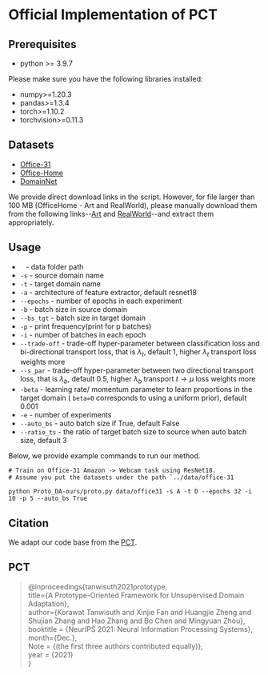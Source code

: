 # Official Implementation of PCT
## Prerequisites
- python >= 3.9.7

Please make sure you have the following libraries installed:
- numpy>=1.20.3
- pandas>=1.3.4
- torch>=1.10.2
- torchvision>=0.11.3

## Datasets
- [Office-31](https://people.eecs.berkeley.edu/~jhoffman/domainadapt/)
- [Office-Home](https://www.hemanthdv.org/OfficeHome-Dataset/)
- [DomainNet](http://ai.bu.edu/M3SDA/) 

We provide direct download links in the script. However, for file larger than 100 MB (OfficeHome - Art and RealWorld), please manually download them from the following links--[Art](https://drive.google.com/file/d/18_F4TMEwP3yJcxTwhgH3FFc7OYtSJxAj/view?usp=sharing) and [RealWorld](https://drive.google.com/file/d/1xZPldApUAkx4qzsRIi00qfnzeX13HWCe/view?usp=sharing)--and extract them appropriately.

## Usage
- ` ` - data folder path  
- `-s` - source domain name  
- `-t` - target domain name  
- `-a` - architecture of feature extractor, default resnet18
- `--epochs` - number of epochs in each experiment 
- `-b` - batch size in source domain
- `--bs_tgt` - batch size in target domain 
- `-p` - print frequency(print for p batches)
- `-i` - number of batches in each epoch 
- `--trade-off` - trade-off hyper-parameter between classification loss and bi-directional transport loss, that is $\lambda_t$, default 1, higher $\lambda_t$ transport loss weights more   
- `--s_par` - trade-off hyper-parameter between two directional transport loss, that is $\lambda_b$, default 0.5, higher $\lambda_b$ transport $t\to\mu$ loss weights more
- `-beta` - learning rate/ momentum parameter to learn proportions in the target domain ( `beta=0` corresponds to using a uniform prior), default 0.001
- `-e` - number of experiments
- `--auto_bs` - auto batch size if True, default False 
- `--ratio_ts` - the ratio of target batch size to source when auto batch size, default 3

Below, we provide example commands to run our method.
```shell script
# Train on Office-31 Amazon -> Webcam task using ResNet18.
# Assume you put the datasets under the path `../data/office-31

python Proto_DA-ours/proto.py data/office31 -s A -t D --epochs 32 -i 10 -p 5 --auto_bs True

```

## Citation
We adapt our code base from the [PCT](https://github.com/korawat-tanwisuth/Proto_DA).

## PCT

> @inproceedings{tanwisuth2021prototype,  
>  title={A Prototype-Oriented Framework for Unsupervised Domain Adaptation},  
>  author={Korawat Tanwisuth and Xinjie Fan and Huangjie Zheng and Shujian Zhang and Hao Zhang and Bo Chen and Mingyuan Zhou},  
> booktitle = {NeurIPS 2021: Neural Information Processing Systems},   
> month={Dec.},  
> Note = {(the first three authors contributed equally)},  
> year = {2021}  
> }  

